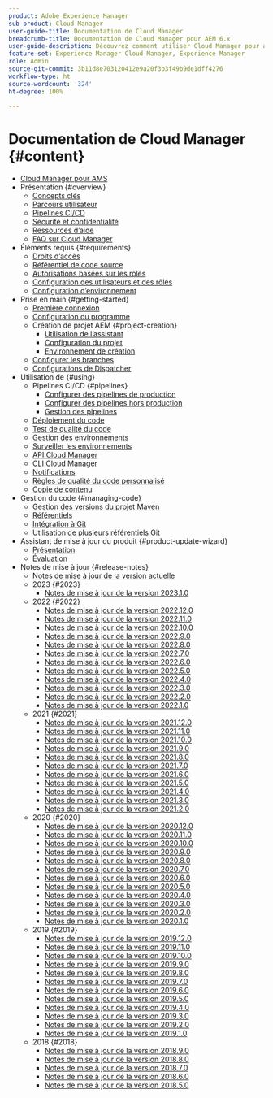 ```yaml
---
product: Adobe Experience Manager
sub-product: Cloud Manager
user-guide-title: Documentation de Cloud Manager
breadcrumb-title: Documentation de Cloud Manager pour AEM 6.x
user-guide-description: Découvrez comment utiliser Cloud Manager pour auto-gérer Adobe Experience Manager pour AMS en mode cloud.
feature-set: Experience Manager Cloud Manager, Experience Manager
role: Admin
source-git-commit: 3b11d8e703120412e9a20f3b3f49b9de1dff4276
workflow-type: ht
source-wordcount: '324'
ht-degree: 100%

---
```



# Documentation de Cloud Manager {#content}

+ [Cloud Manager pour AMS](introduction.md)
+ Présentation {#overview}
   + [Concepts clés](overview/key-concepts.md)
   + [Parcours utilisateur](overview/user-journey.md)
   + [Pipelines CI/CD](overview/ci-cd-pipelines.md)
   + [Sécurité et confidentialité](overview/security-and-privacy.md)
   + [Ressources d’aide](overview/help-resources.md)
   + [FAQ sur Cloud Manager](overview/faqs.md)
+ Éléments requis {#requirements}
   + [Droits d’accès](requirements/access-rights.md)
   + [Référentiel de code source](requirements/source-code-repository.md)
   + [Autorisations basées sur les rôles](requirements/role-based-permissions.md)
   + [Configuration des utilisateurs et des rôles](requirements/users-and-roles.md)
   + [Configuration d’environnement](requirements/environment-provisioning.md)
+ Prise en main {#getting-started}
   + [Première connexion](getting-started/first-time-login.md)
   + [Configuration du programme](getting-started/program-setup.md)
   + Création de projet AEM {#project-creation}
      + [Utilisation de l’assistant](getting-started/using-the-wizard.md)
      + [Configuration du projet](getting-started/project-setup.md)
      + [Environnement de création](getting-started/build-environment.md)
   + [Configurer les branches](getting-started/configuring-branches.md)
   + [Configurations de Dispatcher](getting-started/dispatcher-configurations.md)
+ Utilisation de {#using}
   + Pipelines CI/CD {#pipelines}
      + [Configurer des pipelines de production](using/production-pipelines.md)
      + [Configurer des pipelines hors production](using/non-production-pipelines.md)
      + [Gestion des pipelines](using/managing-pipelines.md)
   + [Déploiement du code](using/code-deployment.md)
   + [Test de qualité du code](using/code-quality-testing.md)
   + [Gestion des environnements](using/managing-environments.md)
   + [Surveiller les environnements](using/monitoring-environments.md)
   + [API Cloud Manager](https://developer.adobe.com/experience-cloud/cloud-manager/reference/api/)
   + [CLI Cloud Manager](https://github.com/adobe/aio-cli-plugin-cloudmanager/blob/main/README.md)
   + [Notifications](using/notifications.md)
   + [Règles de qualité du code personnalisé](using/custom-code-quality-rules.md)
   + [Copie de contenu](using/content-copy.md)
+ Gestion du code {#managing-code}
   + [Gestion des versions du projet Maven](managing-code/maven-project-version.md)
   + [Référentiels](managing-code/repositories.md)
   + [Intégration à Git](managing-code/git-integration.md)
   + [Utilisation de plusieurs référentiels Git](managing-code/multiple-git-repos.md)
+ Assistant de mise à jour du produit {#product-update-wizard}
   + [Présentation](product-update-wizard/overview.md)
   + [Évaluation](product-update-wizard/evaluation.md)
+ Notes de mise à jour {#release-notes}
   + [Notes de mise à jour de la version actuelle](release-notes/current.md)
   + 2023 {#2023}
      + [Notes de mise à jour de la version 2023.1.0](release-notes/2023/2023-1-0.md)
   + 2022 {#2022}
      + [Notes de mise à jour de la version 2022.12.0](release-notes/2022/2022-12-0.md)
      + [Notes de mise à jour de la version 2022.11.0](release-notes/2022/2022-11-0.md)
      + [Notes de mise à jour de la version 2022.10.0](release-notes/2022/2022-10-0.md)
      + [Notes de mise à jour de la version 2022.9.0](release-notes/2022/2022-9-0.md)
      + [Notes de mise à jour de la version 2022.8.0](release-notes/2022/2022-8-0.md)
      + [Notes de mise à jour de la version 2022.7.0](release-notes/2022/2022-7-0.md)
      + [Notes de mise à jour de la version 2022.6.0](release-notes/2022/2022-6-0.md)
      + [Notes de mise à jour de la version 2022.5.0](release-notes/2022/2022-5-0.md)
      + [Notes de mise à jour de la version 2022.4.0](release-notes/2022/2022-4-0.md)
      + [Notes de mise à jour de la version 2022.3.0](release-notes/2022/2022-3-0.md)
      + [Notes de mise à jour de la version 2022.2.0](release-notes/2022/2022-2-0.md)
      + [Notes de mise à jour de la version 2022.1.0](release-notes/2022/2022-1-0.md)
   + 2021 {#2021}
      + [Notes de mise à jour de la version 2021.12.0](release-notes/2021/2021-12-0.md)
      + [Notes de mise à jour de la version 2021.11.0](release-notes/2021/2021-11-0.md)
      + [Notes de mise à jour de la version 2021.10.0](release-notes/2021/2021-10-0.md)
      + [Notes de mise à jour de la version 2021.9.0](release-notes/2021/2021-9-0.md)
      + [Notes de mise à jour de la version 2021.8.0](release-notes/2021/2021-8-0.md)
      + [Notes de mise à jour de la version 2021.7.0](release-notes/2021/2021-7-0.md)
      + [Notes de mise à jour de la version 2021.6.0](release-notes/2021/2021-6-0.md)
      + [Notes de mise à jour de la version 2021.5.0](release-notes/2021/2021-5-0.md)
      + [Notes de mise à jour de la version 2021.4.0](release-notes/2021/2021-4-0.md)
      + [Notes de mise à jour de la version 2021.3.0](release-notes/2021/2021-3-0.md)
      + [Notes de mise à jour de la version 2021.2.0](release-notes/2021/2021-2-0.md)
   + 2020 {#2020}
      + [Notes de mise à jour de la version 2020.12.0](release-notes/2020/2020-12-0.md)
      + [Notes de mise à jour de la version 2020.11.0](release-notes/2020/2020-11-0.md)
      + [Notes de mise à jour de la version 2020.10.0](release-notes/2020/2020-10-0.md)
      + [Notes de mise à jour de la version 2020.9.0](release-notes/2020/2020-9-0.md)
      + [Notes de mise à jour de la version 2020.8.0](release-notes/2020/2020-8-0.md)
      + [Notes de mise à jour de la version 2020.7.0](release-notes/2020/2020-7-0.md)
      + [Notes de mise à jour de la version 2020.6.0](release-notes/2020/2020-6-0.md)
      + [Notes de mise à jour de la version 2020.5.0](release-notes/2020/2020-5-0.md)
      + [Notes de mise à jour de la version 2020.4.0](release-notes/2020/2020-4-0.md)
      + [Notes de mise à jour de la version 2020.3.0](release-notes/2020/2020-3-0.md)
      + [Notes de mise à jour de la version 2020.2.0](release-notes/2020/2020-2-0.md)
      + [Notes de mise à jour de la version 2020.1.0](release-notes/2020/2020-1-0.md)
   + 2019 {#2019}
      + [Notes de mise à jour de la version 2019.12.0](release-notes/2019/2019-12-0.md)
      + [Notes de mise à jour de la version 2019.11.0](release-notes/2019/2019-11-0.md)
      + [Notes de mise à jour de la version 2019.10.0](release-notes/2019/2019-10-0.md)
      + [Notes de mise à jour de la version 2019.9.0](release-notes/2019/2019-9-0.md)
      + [Notes de mise à jour de la version 2019.8.0](release-notes/2019/2019-8-0.md)
      + [Notes de mise à jour de la version 2019.7.0](release-notes/2019/2019-7-0.md)
      + [Notes de mise à jour de la version 2019.6.0](release-notes/2019/2019-6-0.md)
      + [Notes de mise à jour de la version 2019.5.0](release-notes/2019/2019-5-0.md)
      + [Notes de mise à jour de la version 2019.4.0](release-notes/2019/2019-4-0.md)
      + [Notes de mise à jour de la version 2019.3.0](release-notes/2019/2019-3-0.md)
      + [Notes de mise à jour de la version 2019.2.0](release-notes/2019/2019-2-0.md)
      + [Notes de mise à jour de la version 2019.1.0](release-notes/2019/2019-1-0.md)
   + 2018 {#2018}
      + [Notes de mise à jour de la version 2018.9.0](release-notes/2018/2018-9-0.md)
      + [Notes de mise à jour de la version 2018.8.0](release-notes/2018/2018-8-0.md)
      + [Notes de mise à jour de la version 2018.7.0](release-notes/2018/2018-7-0.md)
      + [Notes de mise à jour de la version 2018.6.0](release-notes/2018/2018-6-0.md)
      + [Notes de mise à jour de la version 2018.5.0](release-notes/2018/2018-5-0.md)
